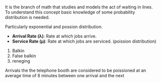 It is the branch of math that studies and models the act of waiting in lines. To understand this concept basic knowledge of some probability distribution is needed. 

Particularly exponential and possion distribution. 


* **Arrival Rate (λ)**: Rate at which jobs arrive.
* **Service Rate (μ)**: Rate at which jobs are serviced. (poission distribution)

1. Balkin
2. False balkin
3. reneging

Arrivals the the telephone booth are considered to be poissioned at an average time of 8 minutes between one arrival and the next

